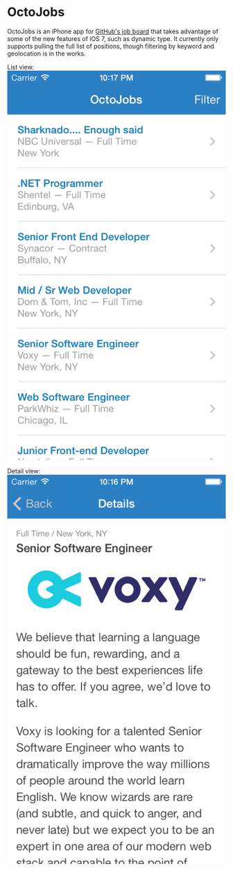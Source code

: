 # OctoJobs

OctoJobs is an iPhone app for [GitHub's job board](https://jobs.github.com) that takes advantage of some of the new features of iOS 7, such as dynamic type. It currently only supports pulling the full list of positions, though filtering by keyword and geolocation is in the works.

List view:
![List view](Documentation/ListView.png)

Detail view:
![Detail view](Documentation/DetailView.png)
